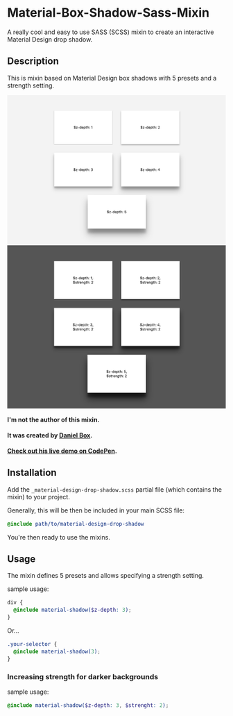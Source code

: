 # Material-Box-Shadow-Sass-Mixin
A really cool and easy to use SASS (SCSS) mixin to create an interactive Material Design drop shadow.

## Description
This is mixin based on Material Design box shadows with 5 presets and a strength setting.

![Demo Image](https://raw.githubusercontent.com/mattdanielbrown/Material-Box-Shadow-Sass-Mixin/master/Demo-Image-1.png)
![Demo Image Dark Background](https://raw.githubusercontent.com/mattdanielbrown/Material-Box-Shadow-Sass-Mixin/master/Demo-Image-2.png)

**__I'm not the author of this mixin.__**

#### It was created by [Daniel Box](http://codepen.io/dbox/).

**[Check out his live demo on CodePen](http://codepen.io/dbox/pen/JXjezq).**

## Installation
Add the `_material-design-drop-shadow.scss` partial file (which contains the mixin) to your project.

Generally, this will be then be included in your main SCSS file:

```scss
@include path/to/material-design-drop-shadow
```

You're then ready to use the mixins.

## Usage
The mixin defines 5 presets and allows specifying a strength setting.

sample usage:

```scss
div {
  @include material-shadow($z-depth: 3);
}
```

Or...

```scss
.your-selector {
  @include material-shadow(3);
}
```

### Increasing strength for darker backgrounds

sample usage:

```scss
@include material-shadow($z-depth: 3, $strenght: 2);
```
